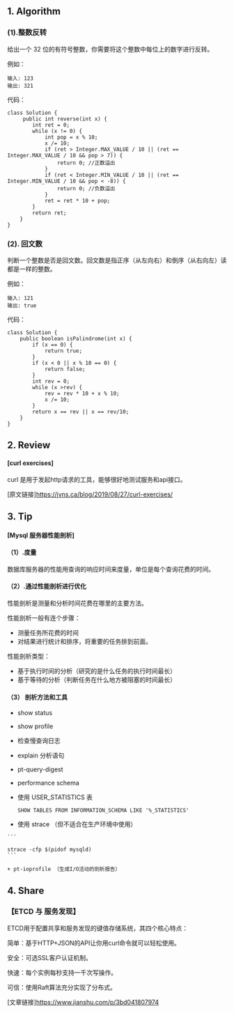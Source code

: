##  1. Algorithm 

### (1).整数反转

给出一个 32 位的有符号整数，你需要将这个整数中每位上的数字进行反转。

例如：
```
输入: 123
输出: 321
```

代码：
```
class Solution {
     public int reverse(int x) {
        int ret = 0;
        while (x != 0) {
            int pop = x % 10;
            x /= 10;
            if (ret > Integer.MAX_VALUE / 10 || (ret == Integer.MAX_VALUE / 10 && pop > 7)) {
                return 0; //正数溢出
            }
            if (ret < Integer.MIN_VALUE / 10 || (ret == Integer.MIN_VALUE / 10 && pop < -8)) {
                return 0; //负数溢出
            }
            ret = ret * 10 + pop;
        }
        return ret;
    }
}
```
### (2). 回文数

判断一个整数是否是回文数。回文数是指正序（从左向右）和倒序（从右向左）读都是一样的整数。

例如：
```
输入: 121
输出: true
```
代码：
```
class Solution {
    public boolean isPalindrome(int x) {
        if (x == 0) {
            return true;
        }
        if (x < 0 || x % 10 == 0) {
            return false;
        }
        int rev = 0;
        while (x >rev) {
            rev = rev * 10 + x % 10;
            x /= 10;
        }
        return x == rev || x == rev/10;
    }
}
```

## 2. Review
#### [curl exercises]
   curl 是用于发起http请求的工具，能够很好地测试服务和api接口。
   
   [原文链接]https://jvns.ca/blog/2019/08/27/curl-exercises/

## 3. Tip

#### [Mysql 服务器性能剖析]

#### （1）.度量
  数据库服务器的性能用查询的响应时间来度量，单位是每个查询花费的时间。
  
#### （2）.通过性能剖析进行优化
  性能剖析是测量和分析时间花费在哪里的主要方法。
  
  性能剖析一般有连个步骤： 
  + 测量任务所花费的时间
  + 对结果进行统计和排序，将重要的任务排到前面。
  
  性能剖析类型：
  + 基于执行时间的分析（研究的是什么任务的执行时间最长）
  + 基于等待的分析（判断任务在什么地方被阻塞的时间最长）
  
#### （3） 剖析方法和工具

  + show status
  
  + show profile
  
  + 检查慢查询日志
  
  + explain 分析语句

  + pt-query-digest
  
  + performance schema
  
  + 使用 USER_STATISTICS 表
  
    ```
    SHOW TABLES FROM INFORMATION_SCHEMA LIKE '%_STATISTICS'
    ```
   + 使用 strace （但不适合在生产环境中使用）
   
    ```
    
    strace -cfp $(pidof mysqld)
    ```
    
    + pt-ioprofile （生成I/O活动的剖析报告）
    
## 4. Share

### 【ETCD 与 服务发现】
   ETCD用于配置共享和服务发现的键值存储系统，其四个核心特点：
   
   简单：基于HTTP+JSON的API让你用curl命令就可以轻松使用。
   
   安全：可选SSL客户认证机制。
   
   快速：每个实例每秒支持一千次写操作。
   
   可信：使用Raft算法充分实现了分布式。
   
  [文章链接]https://www.jianshu.com/p/3bd041807974


    


